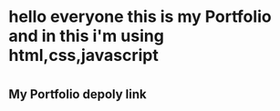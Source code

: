 <h1> hello everyone this is my Portfolio and in this i'm using html,css,javascript<h1>

<h2>My Portfolio depoly link<h2>
